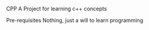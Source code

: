 CPP
A Project for learning c++ concepts

Pre-requisites
Nothing, just a will to learn programming


